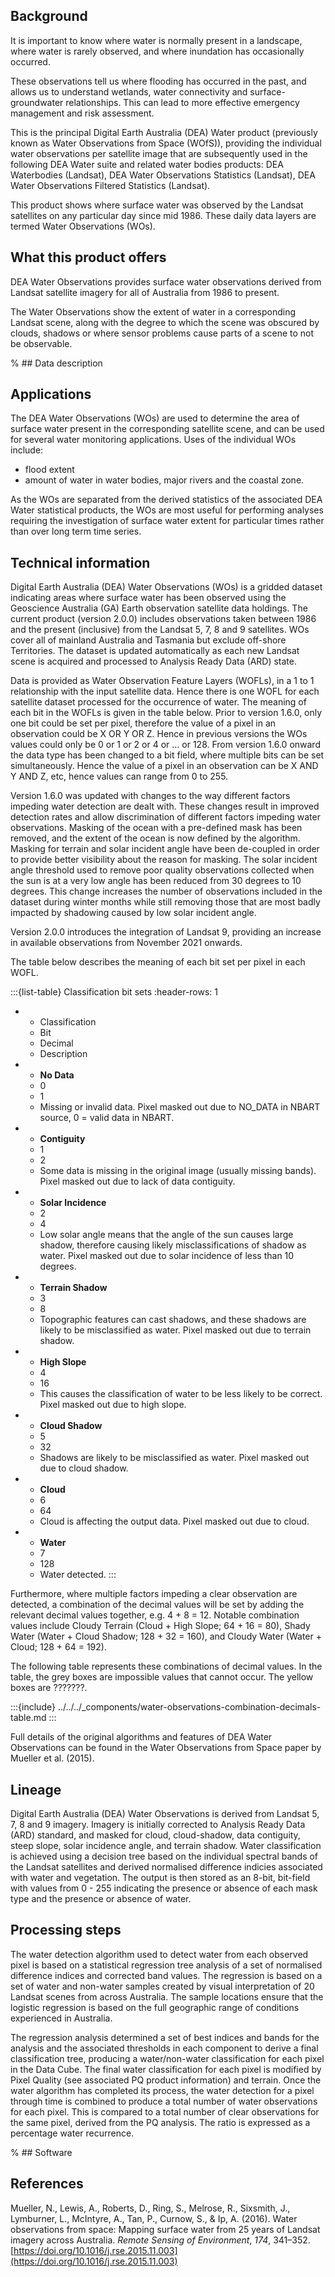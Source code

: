 ## Background

It is important to know where water is normally present in a landscape, where water is rarely observed, and where inundation has occasionally occurred.

These observations tell us where flooding has occurred in the past, and allows us to understand wetlands, water connectivity and surface-groundwater relationships. This can lead to more effective emergency management and risk assessment.

This is the principal Digital Earth Australia (DEA) Water product (previously known as Water Observations from Space (WOfS)), providing the individual water observations per satellite image that are subsequently used in the following DEA Water suite and related water bodies products: DEA Waterbodies (Landsat), DEA Water Observations Statistics (Landsat), DEA Water Observations Filtered Statistics (Landsat).

This product shows where surface water was observed by the Landsat satellites on any particular day since mid 1986. These daily data layers are termed Water Observations (WOs).

## What this product offers

DEA Water Observations provides surface water observations derived from Landsat satellite imagery for all of Australia from 1986 to present.

The Water Observations show the extent of water in a corresponding Landsat scene, along with the degree to which the scene was obscured by clouds, shadows or where sensor problems cause parts of a scene to not be observable.

% ## Data description

## Applications

The DEA Water Observations (WOs) are used to determine the area of surface water present in the corresponding satellite scene, and can be used for several water monitoring applications. Uses of the individual WOs include:
* flood extent
* amount of water in water bodies, major rivers and the coastal zone.

As the WOs are separated from the derived statistics of the associated DEA Water statistical products, the WOs are most useful for performing analyses requiring the investigation of surface water extent for particular times rather than over long term time series.

## Technical information

Digital Earth Australia (DEA) Water Observations (WOs) is a gridded dataset indicating areas where surface water has been observed using the Geoscience Australia (GA) Earth observation satellite data holdings. The current product (version 2.0.0) includes observations taken between 1986 and the present (inclusive) from the Landsat 5, 7, 8 and 9 satellites. WOs cover all of mainland Australia and Tasmania but exclude off-shore Territories. The dataset is updated automatically as each new Landsat scene is acquired and processed to Analysis Ready Data (ARD) state. 

Data is provided as Water Observation Feature Layers (WOFLs), in a 1 to 1 relationship with the input satellite data. Hence there is one WOFL for each satellite dataset processed for the occurrence of water. The meaning of each bit in the WOFLs is given in the table below. Prior to version 1.6.0, only one bit could be set per pixel, therefore the value of a pixel in an observation could be X OR Y OR Z. Hence in previous versions the WOs values could only be 0 or 1 or 2 or 4 or ... or 128. From version 1.6.0 onward the data type has been changed to a bit field, where multiple bits can be set simultaneously. Hence the value of a pixel in an observation can be X AND Y AND Z, etc, hence values can range from 0 to 255.

Version 1.6.0 was updated with changes to the way different factors impeding water detection are dealt with. These changes result in improved detection rates and allow discrimination of different factors impeding water observations. Masking of the ocean with a pre-defined mask has been removed, and the extent of the ocean is now defined by the algorithm. Masking for terrain and solar incident angle have been de-coupled in order to provide better visibility about the reason for masking. The solar incident angle threshold used to remove poor quality observations collected when the sun is at a very low angle has been reduced from 30 degrees to 10 degrees. This change increases the number of observations included in the dataset during winter months while still removing those that are most badly impacted by shadowing caused by low solar incident angle. 

Version 2.0.0 introduces the integration of Landsat 9, providing an increase in available observations from November 2021 onwards.

The table below describes the meaning of each bit set per pixel in each WOFL.

:::{list-table} Classification bit sets
:header-rows: 1

* - Classification
  - Bit
  - Decimal
  - Description

* - **No Data**
  - 0
  - 1
  - Missing or invalid data. Pixel masked out due to NO_DATA in NBART source, 0 = valid data in NBART.

* - **Contiguity**
  - 1
  - 2
  - Some data is missing in the original image (usually missing bands). Pixel masked out due to lack of data contiguity.

* - **Solar Incidence**
  - 2
  - 4
  - Low solar angle means that the angle of the sun causes large shadow, therefore causing likely misclassifications of shadow as water. Pixel masked out due to solar incidence of less than 10 degrees.

* - **Terrain Shadow**
  - 3
  - 8
  - Topographic features can cast shadows, and these shadows are likely to be misclassified as water. Pixel masked out due to terrain shadow.

* - **High Slope**
  - 4
  - 16
  - This causes the classification of water to be less likely to be correct. Pixel masked out due to high slope.

* - **Cloud Shadow**
  - 5
  - 32
  - Shadows are likely to be misclassified as water. Pixel masked out due to cloud shadow.

* - **Cloud**
  - 6
  - 64
  - Cloud is affecting the output data. Pixel masked out due to cloud.

* - **Water**
  - 7
  - 128
  - Water detected.
:::

Furthermore, where multiple factors impeding a clear observation are detected, a combination of the decimal values will be set by adding the relevant decimal values together, e.g. 4 + 8 = 12. Notable combination values include Cloudy Terrain (Cloud + High Slope; 64 + 16 = 80), Shady Water (Water + Cloud Shadow; 128 + 32 = 160), and Cloudy Water (Water + Cloud; 128 + 64 = 192).

The following table represents these combinations of decimal values. In the table, the grey boxes are impossible values that cannot occur. The yellow boxes are ???????. 

:::{include} ../../../_components/water-observations-combination-decimals-table.md
:::

Full details of the original algorithms and features of DEA Water Observations can be found in the Water Observations from Space paper by Mueller et al. (2015).

## Lineage

Digital Earth Australia (DEA) Water Observations is derived from Landsat 5, 7, 8 and 9 imagery. Imagery is initially corrected to Analysis Ready Data (ARD) standard, and masked for cloud, cloud-shadow, data contiguity, steep slope, solar incidence angle, and terrain shadow. Water classification is achieved using a decision tree based on the individual spectral bands of the Landsat satellites and derived normalised difference indicies associated with water and vegetation. The output is then stored as an 8-bit, bit-field with values from 0 - 255 indicating the presence or absence of each mask type and the presence or absence of water.

## Processing steps

The water detection algorithm used to detect water from each observed pixel is based on a statistical regression tree analysis of a set of normalised difference indices and corrected band values. The regression is based on a set of water and non-water samples created by visual interpretation of 20 Landsat scenes from across Australia. The sample locations ensure that the logistic regression is based on the full geographic range of conditions experienced in Australia.

The regression analysis determined a set of best indices and bands for the analysis and the associated thresholds in each component to derive a final classification tree, producing a water/non-water classification for each pixel in the Data Cube. The final water classification for each pixel is modified by Pixel Quality (see associated PQ product information) and terrain.
Once the water algorithm has completed its process, the water detection for a pixel through time is combined to produce a total number of water observations for each pixel. This is compared to a total number of clear observations for the same pixel, derived from the PQ analysis. The ratio is expressed as a percentage water recurrence.

% ## Software

## References

Mueller, N., Lewis, A., Roberts, D., Ring, S., Melrose, R., Sixsmith, J., Lymburner, L., McIntyre, A., Tan, P., Curnow, S., & Ip, A. (2016). Water observations from space: Mapping surface water from 25 years of Landsat imagery across Australia. *Remote Sensing of Environment*, *174*, 341–352. [https://doi.org/10.1016/j.rse.2015.11.003](https://doi.org/10.1016/j.rse.2015.11.003)

